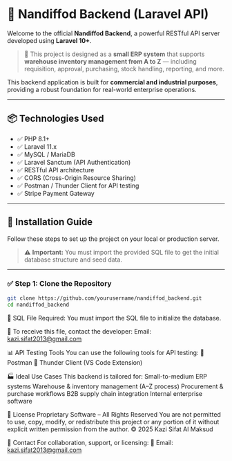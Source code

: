 # 🚀 Nandiffod Backend (Laravel API)

Welcome to the official **Nandiffod Backend**, a powerful RESTful API server developed using **Laravel 10+**.

> 🏢 This project is designed as a **small ERP system** that supports **warehouse inventory management from A to Z** — including requisition, approval, purchasing, stock handling, reporting, and more.

This backend application is built for **commercial and industrial purposes**, providing a robust foundation for real-world enterprise operations.

---

## 📦 Technologies Used

* ✅ PHP 8.1+
* ✅ Laravel 11.x
* ✅ MySQL / MariaDB
* ✅ Laravel Sanctum (API Authentication)
* ✅ RESTful API architecture
* ✅ CORS (Cross-Origin Resource Sharing)
* ✅ Postman / Thunder Client for API testing
* ✅ Stripe Payment Gateway 
---

## 🔧 Installation Guide

Follow these steps to set up the project on your local or production server.

> ⚠️ **Important:** You must import the provided SQL file to get the initial database structure and seed data.

---

### ✅ Step 1: Clone the Repository

```bash
git clone https://github.com/yourusername/nandiffod_backend.git
cd nandiffod_backend
```


📁 SQL File Required:
You must import the SQL file to initialize the database.

📩 To receive this file, contact the developer:
Email: kazi.sifat2013@gmail.com

📊 API Testing Tools
You can use the following tools for API testing:
🔧 Postman
🔧 Thunder Client (VS Code Extension)

🏭 Ideal Use Cases
This backend is tailored for:
Small-to-medium ERP systems
Warehouse & inventory management (A–Z process)
Procurement & purchase workflows
B2B supply chain integration
Internal enterprise software


📄 License
Proprietary Software – All Rights Reserved
You are not permitted to use, copy, modify, or redistribute this project or any portion of it without explicit written permission from the author.
© 2025 Kazi Sifat Al Maksud


🤝 Contact
For collaboration, support, or licensing:
📧 Email: kazi.sifat2013@gmail.com
